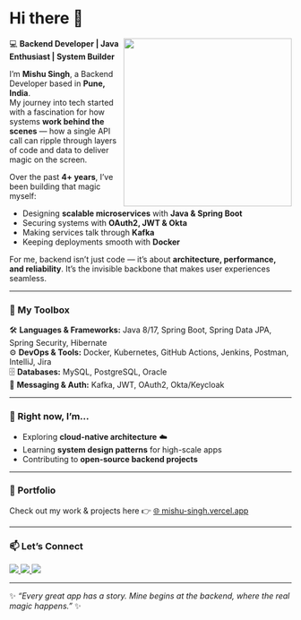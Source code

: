 # Hi there 👋

<img src="https://user-images.githubusercontent.com/74038190/236119160-976a0405-caa7-470c-9356-16d43402ea0a.gif" width="300" align="right">

💻 **Backend Developer | Java Enthusiast | System Builder**  

I’m **Mishu Singh**, a Backend Developer based in **Pune, India**.  
My journey into tech started with a fascination for how systems **work behind the scenes** — how a single API call can ripple through layers of code and data to deliver magic on the screen.  

Over the past **4+ years**, I’ve been building that magic myself:  
- Designing **scalable microservices** with **Java & Spring Boot**  
- Securing systems with **OAuth2, JWT & Okta**  
- Making services talk through **Kafka**  
- Keeping deployments smooth with **Docker**  

For me, backend isn’t just code — it’s about **architecture, performance, and reliability**. It’s the invisible backbone that makes user experiences seamless.  

---

### 🚀 My Toolbox  
🛠️ **Languages & Frameworks:** Java 8/17, Spring Boot, Spring Data JPA, Spring Security, Hibernate  
⚙️ **DevOps & Tools:** Docker, Kubernetes, GitHub Actions, Jenkins, Postman, IntelliJ, Jira  
🗄️ **Databases:** MySQL, PostgreSQL, Oracle  
📩 **Messaging & Auth:** Kafka, JWT, OAuth2, Okta/Keycloak  

---

### 🌱 Right now, I’m...  
- Exploring **cloud-native architecture** ☁️  
- Learning **system design patterns** for high-scale apps  
- Contributing to **open-source backend projects**  

---

### 🔗 Portfolio  
Check out my work & projects here 👉  <a href="https://mishu-singh.vercel.app/" target="_blank">🌐 mishu-singh.vercel.app</a>  

---

### 📫 Let’s Connect  
<a href="https://linkedin.com/in/mishu-singh" target="_blank">
  <img src="https://img.shields.io/badge/LinkedIn-blue?logo=linkedin&logoColor=white" />
</a>
<a href="https://github.com/mishusingh" target="_blank">
  <img src="https://img.shields.io/badge/GitHub-black?logo=github&logoColor=white" />
</a>
<a href="mailto:mishusingh800@gmail.com" target="_blank">
  <img src="https://img.shields.io/badge/Email-red?logo=gmail&logoColor=white" />
</a>  

---

✨ *“Every great app has a story. Mine begins at the backend, where the real magic happens.”* ✨  
